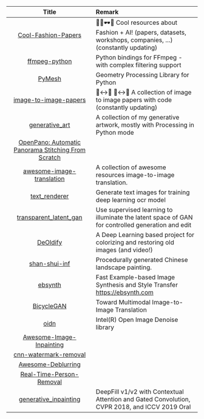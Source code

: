 | Title | Remark |
| :----: | :---- |
| [Cool-Fashion-Papers](https://github.com/lzhbrian/Cool-Fashion-Papers)|👔👗🕶️🎩 Cool resources about Fashion + AI! (papers, datasets, workshops, companies, ...) (constantly updating)|
|[ffmpeg-python](https://github.com/kkroening/ffmpeg-python)|Python bindings for FFmpeg - with complex filtering support|
|[PyMesh](https://github.com/PyMesh/PyMesh)|Geometry Processing Library for Python|
|[image-to-image-papers](https://github.com/lzhbrian/image-to-image-papers)|🦓<->🦒 🌃<->🌆 A collection of image to image papers with code (constantly updating)|
|[generative_art](https://github.com/aaronpenne/generative_art)|A collection of my generative artwork, mostly with Processing in Python mode|
|[OpenPano: Automatic Panorama Stitching From Scratch](https://github.com/ppwwyyxx/OpenPano)|
|[awesome-image-translation](https://github.com/xiaweihao/awesome-image-translation)|A collection of awesome resources image-to-image translation.|
|[text_renderer](https://github.com/Sanster/text_renderer)|Generate text images for training deep learning ocr model|
|[transparent_latent_gan](https://github.com/SummitKwan/transparent_latent_gan)|Use supervised learning to illuminate the latent space of GAN for controlled generation and edit|
|[DeOldify](https://github.com/jantic/DeOldify)|A Deep Learning based project for colorizing and restoring old images (and video!)|
|[shan-shui-inf](https://github.com/LingDong-/shan-shui-inf)|Procedurally generated Chinese landscape painting.|
|[ebsynth](https://github.com/jamriska/ebsynth)|Fast Example-based Image Synthesis and Style Transfer https://ebsynth.com|
|[BicycleGAN](https://github.com/junyanz/BicycleGAN)|Toward Multimodal Image-to-Image Translation |
|[oidn](https://github.com/OpenImageDenoise/oidn)|Intel(R) Open Image Denoise library |
|[Awesome-Image-Inpainting](https://github.com/1900zyh/Awesome-Image-Inpainting)|
|[cnn-watermark-removal](https://github.com/marcbelmont/cnn-watermark-removal)|
|[Awesome-Deblurring](https://github.com/subeeshvasu/Awesome-Deblurring)|
|[Real-Time-Person-Removal](https://github.com/jasonmayes/Real-Time-Person-Removal)|
|[generative_inpainting](https://github.com/JiahuiYu/generative_inpainting)|DeepFill v1/v2 with Contextual Attention and Gated Convolution, CVPR 2018, and ICCV 2019 Oral|





